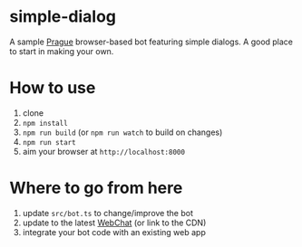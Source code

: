 # simple-dialog

A sample [Prague](http://github.com/billba/prague) browser-based bot featuring simple dialogs. A good place to start in making your own.

# How to use

1. clone
2. `npm install`
3. `npm run build` (or `npm run watch` to build on changes)
4. `npm run start`
5. aim your browser at `http://localhost:8000`

# Where to go from here

1. update `src/bot.ts` to change/improve the bot
2. update to the latest [WebChat](https://github.com/Microsoft/BotFramework-WebChat/) (or link to the CDN)
3. integrate your bot code with an existing web app
